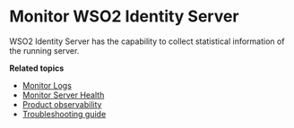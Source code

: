 # Monitor WSO2 Identity Server

WSO2 Identity Server has the capability to collect statistical information of the running server.

<!-- TODO Follow the instructions below to access the statistics features.

1.  Log in to the WSO2 Identity Server Management Console (`https://<IS_HOST>:<PORT>/carbon`).

2.  Navigate to the **Monitor** menu.

Components of the **Monitor** menu are described in the following topics:

- System Statistics
- SOAP Tracer
- Workflow Requests-->

**Related topics**

- [Monitor Logs]({{base_path}}/deploy/monitor/monitor-logs)
- [Monitor Server Health]({{base_path}}/deploy/monitor/monitor-server-health)
- [Product observability]({{base_path}}/deploy/monitor/work-with-product-observability/)
- [Troubleshooting guide]({{base_path}}/deploy/monitor/troubleshoot-in-production-environments)
<!---   For information on monitoring workflows, see [Monitoring Workflow Requests]({{base_path}}/guides/workflows/monitoring-workflow-requests).-->


